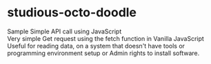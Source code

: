 # studious-octo-doodle
Sample Simple API call using JavaScript\
Very simple Get request using the fetch function in Vanilla JavaScript\
Useful for reading data, on a system that doesn't have tools or programming environment setup
or Admin rights to install software.

